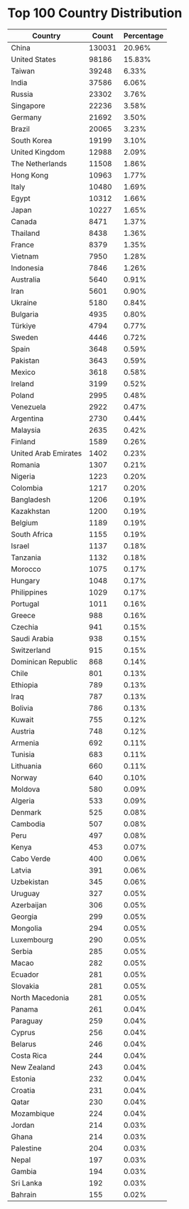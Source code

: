 # Top 100 Country Distribution
| Country | Count | Percentage |
|----|----|----|
| China | 130031 | 20.96% |
| United States | 98186 | 15.83% |
| Taiwan | 39248 | 6.33% |
| India | 37586 | 6.06% |
| Russia | 23302 | 3.76% |
| Singapore | 22236 | 3.58% |
| Germany | 21692 | 3.50% |
| Brazil | 20065 | 3.23% |
| South Korea | 19199 | 3.10% |
| United Kingdom | 12988 | 2.09% |
| The Netherlands | 11508 | 1.86% |
| Hong Kong | 10963 | 1.77% |
| Italy | 10480 | 1.69% |
| Egypt | 10312 | 1.66% |
| Japan | 10227 | 1.65% |
| Canada | 8471 | 1.37% |
| Thailand | 8438 | 1.36% |
| France | 8379 | 1.35% |
| Vietnam | 7950 | 1.28% |
| Indonesia | 7846 | 1.26% |
| Australia | 5640 | 0.91% |
| Iran | 5601 | 0.90% |
| Ukraine | 5180 | 0.84% |
| Bulgaria | 4935 | 0.80% |
| Türkiye | 4794 | 0.77% |
| Sweden | 4446 | 0.72% |
| Spain | 3648 | 0.59% |
| Pakistan | 3643 | 0.59% |
| Mexico | 3618 | 0.58% |
| Ireland | 3199 | 0.52% |
| Poland | 2995 | 0.48% |
| Venezuela | 2922 | 0.47% |
| Argentina | 2730 | 0.44% |
| Malaysia | 2635 | 0.42% |
| Finland | 1589 | 0.26% |
| United Arab Emirates | 1402 | 0.23% |
| Romania | 1307 | 0.21% |
| Nigeria | 1223 | 0.20% |
| Colombia | 1217 | 0.20% |
| Bangladesh | 1206 | 0.19% |
| Kazakhstan | 1200 | 0.19% |
| Belgium | 1189 | 0.19% |
| South Africa | 1155 | 0.19% |
| Israel | 1137 | 0.18% |
| Tanzania | 1132 | 0.18% |
| Morocco | 1075 | 0.17% |
| Hungary | 1048 | 0.17% |
| Philippines | 1029 | 0.17% |
| Portugal | 1011 | 0.16% |
| Greece | 988 | 0.16% |
| Czechia | 941 | 0.15% |
| Saudi Arabia | 938 | 0.15% |
| Switzerland | 915 | 0.15% |
| Dominican Republic | 868 | 0.14% |
| Chile | 801 | 0.13% |
| Ethiopia | 789 | 0.13% |
| Iraq | 787 | 0.13% |
| Bolivia | 786 | 0.13% |
| Kuwait | 755 | 0.12% |
| Austria | 748 | 0.12% |
| Armenia | 692 | 0.11% |
| Tunisia | 683 | 0.11% |
| Lithuania | 660 | 0.11% |
| Norway | 640 | 0.10% |
| Moldova | 580 | 0.09% |
| Algeria | 533 | 0.09% |
| Denmark | 525 | 0.08% |
| Cambodia | 507 | 0.08% |
| Peru | 497 | 0.08% |
| Kenya | 453 | 0.07% |
| Cabo Verde | 400 | 0.06% |
| Latvia | 391 | 0.06% |
| Uzbekistan | 345 | 0.06% |
| Uruguay | 327 | 0.05% |
| Azerbaijan | 306 | 0.05% |
| Georgia | 299 | 0.05% |
| Mongolia | 294 | 0.05% |
| Luxembourg | 290 | 0.05% |
| Serbia | 285 | 0.05% |
| Macao | 282 | 0.05% |
| Ecuador | 281 | 0.05% |
| Slovakia | 281 | 0.05% |
| North Macedonia | 281 | 0.05% |
| Panama | 261 | 0.04% |
| Paraguay | 259 | 0.04% |
| Cyprus | 256 | 0.04% |
| Belarus | 246 | 0.04% |
| Costa Rica | 244 | 0.04% |
| New Zealand | 243 | 0.04% |
| Estonia | 232 | 0.04% |
| Croatia | 231 | 0.04% |
| Qatar | 230 | 0.04% |
| Mozambique | 224 | 0.04% |
| Jordan | 214 | 0.03% |
| Ghana | 214 | 0.03% |
| Palestine | 204 | 0.03% |
| Nepal | 197 | 0.03% |
| Gambia | 194 | 0.03% |
| Sri Lanka | 192 | 0.03% |
| Bahrain | 155 | 0.02% |
